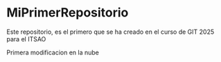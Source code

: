 # MiPrimerRepositorio
Este repositorio, es el primero que se ha creado en el curso de GIT 2025 para el ITSAO

Primera modificacion en la nube
